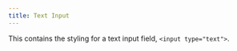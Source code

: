 ```yaml
---
title: Text Input
---
```


This contains the styling for a text input field, `<input type="text">`.
